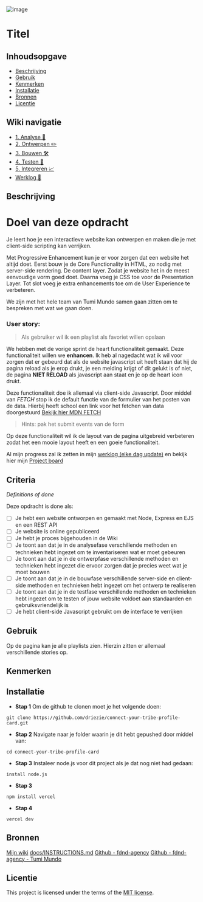 ![image](https://github.com/driezie/user-experience-enhanced-website/assets/80174866/6843c50d-7093-4830-a946-803156d70587)

# Titel
<!-- Geef je project een titel en schrijf in één zin wat het is -->

## Inhoudsopgave

  * [Beschrijving](#beschrijving)
  * [Gebruik](#gebruik)
  * [Kenmerken](#kenmerken)
  * [Installatie](#installatie)
  * [Bronnen](#bronnen)
  * [Licentie](#licentie)

## Wiki navigatie
- [1. Analyse 🔎](https://github.com/driezie/user-experience-enhanced-website/wiki/1.-Analyse-%F0%9F%94%8E)
- [2. Ontwerpen ✏️](https://github.com/driezie/user-experience-enhanced-website/wiki/2.-Ontwerpen-%E2%9C%8F%EF%B8%8F)
- [3. Bouwen 🛠️](https://github.com/driezie/user-experience-enhanced-website/wiki/3.-Bouwen-%F0%9F%9B%A0%EF%B8%8F)
- [4. Testen 🧪](https://github.com/driezie/user-experience-enhanced-website/wiki/4.-Testen-%F0%9F%A7%AA)
- [5. Integreren 📈](https://github.com/driezie/user-experience-enhanced-website/wiki/5.-Integreren-%F0%9F%93%88)
- [Werklog 📅](https://github.com/driezie/user-experience-enhanced-website/wiki/Werklog-%F0%9F%93%85)

## Beschrijving

# Doel van deze opdracht
Je leert hoe je een interactieve website kan ontwerpen en maken die je met client-side scripting kan verrijken.

Met Progressive Enhancement kun je er voor zorgen dat een website het altijd doet. Eerst bouw je de Core Functionality in HTML, zo nodig met server-side rendering. De content layer. Zodat je website het in de meest eenvoudige vorm goed doet. Daarna voeg je CSS toe voor de Presentation Layer. Tot slot voeg je extra enhancements toe om de User Experience te verbeteren.

We zijn met het hele team van Tumi Mundo samen gaan zitten om te bespreken met wat we gaan doen.

### User story:
> Als gebruiker wil ik een playlist als favoriet willen opslaan

We hebben met de vorige sprint de heart functionaliteit gemaakt. Deze functionaliteit willen we **enhancen**. Ik heb al nagedacht wat ik wil voor zorgen dat er gebeurd dat als de website javascript uit heeft staan dat hij de pagina reload als je erop drukt, je een melding krijgt of dit gelukt is of niet, de pagina **NIET RELOAD** als javascript aan staat en je op de heart icon drukt.

Deze functionaliteit doe ik allemaal via client-side Javascript. Door middel van *FETCH* stop ik de default functie van de formulier van het posten van de data. Hierbij heeft school een link voor het fetchen van data doorgestuurd [Bekijk hier MDN FETCH](https://developer.mozilla.org/en-US/docs/Web/API/Fetch_API)

> Hints: pak het submit events van de form

Op deze functionaliteit wil ik de layout van de pagina uitgebreid verbeteren zodat het een mooie layout heeft en een goeie functionaliteit.

Al mijn progress zal ik zetten in mijn [werklog (elke dag update)]() en bekijk hier mijn [Project board]()

## Criteria
_Definitions of done_

Deze opdracht is done als:

- [ ] Je hebt een website ontworpen en gemaakt met Node, Express en EJS en een REST API
- [ ] Je website is online gepubliceerd
- [ ] Je hebt je proces bijgehouden in de Wiki
- [ ] Je toont aan dat je in de analysefase verschillende methoden en technieken hebt ingezet om te inventariseren wat er moet gebeuren
- [ ] Je toont aan dat je in de ontwerpfase verschillende methoden en technieken hebt ingezet die ervoor zorgen dat je precies weet wat je moet bouwen
- [ ] Je toont aan dat je in de bouwfase verschillende server-side en client-side methoden en technieken hebt ingezet om het ontwerp te realiseren
- [ ] Je toont aan dat je in de testfase verschillende methoden en technieken hebt ingezet om te testen of jouw website voldoet aan standaarden en gebruiksvriendelijk is
- [ ] Je hebt client-side Javascript gebruikt om de interface te verrijken

<!-- Bij Beschrijving staat kort beschreven wat voor project het is en wat je hebt gemaakt -->
<!-- Voeg een mooie poster visual toe 📸 -->
<!-- Voeg een link toe naar Github Pages 🌐-->

## Gebruik
Op de pagina kan je alle playlists zien. Hierzin zitten er allemaal verschillende stories op. 
<!-- Bij Gebruik staat de user story, hoe het werkt en wat je er mee kan. -->

## Kenmerken
<!-- Bij Kenmerken staat welke technieken zijn gebruikt en hoe. Wat is de HTML structuur? Wat zijn de belangrijkste dingen in CSS? Wat is er met JS gedaan en hoe? Misschien heb je iets met NodeJS gedaan, of heb je een framwork of library gebruikt? -->

## Installatie
<!-- Bij Instalatie staat hoe een andere developer aan jouw repo kan werken -->

- **Stap 1**
Om de github te clonen moet je het volgende doen:
```git
git clone https://github.com/driezie/connect-your-tribe-profile-card.git
```

- **Stap 2**
Navigate naar je folder waarin je dit hebt gepushed door middel van:
```git
cd connect-your-tribe-profile-card
```

- **Stap 3**
Instaleer node.js voor dit project als je dat nog niet had gedaan:
```git
install node.js
```

- **Stap 3**
```git
npm install vercel
```

- **Stap 4**

```git
vercel dev
```

## Bronnen
[Mijn wiki](https://github.com/driezie/user-experience-enhanced-website/wiki)
[docs/INSTRUCTIONS.md](https://github.com/driezie/user-experience-enhanced-website/blob/main/docs/INSTRUCTIONS.md)
[Github - fdnd-agency](https://github.com/fdnd-agency)
[Github - fdnd-agency - Tumi Mundo]([https://github.com/fdnd-agency](https://github.com/fdnd-agency/tumi-mundo))

## Licentie
This project is licensed under the terms of the [MIT license](./LICENSE).
